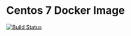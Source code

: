 # Centos 7 Docker Image

[![Build Status](https://travis-ci.org/woditschka-os/docker-centos.svg?branch=master)](https://travis-ci.org/woditschka-os/docker-centos)
